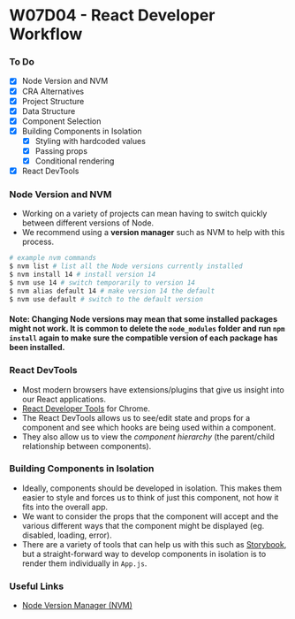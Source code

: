 # W07D04 - React Developer Workflow

### To Do
* [x] Node Version and NVM
* [x] CRA Alternatives
* [x] Project Structure
* [x] Data Structure
* [x] Component Selection
* [x] Building Components in Isolation
  * [x] Styling with hardcoded values
  * [x] Passing props
  * [x] Conditional rendering
* [x] React DevTools

### Node Version and NVM
* Working on a variety of projects can mean having to switch quickly between different versions of Node.
* We recommend using a **version manager** such as NVM to help with this process.

```bash
# example nvm commands
$ nvm list # list all the Node versions currently installed
$ nvm install 14 # install version 14
$ nvm use 14 # switch temporarily to version 14
$ nvm alias default 14 # make version 14 the default
$ nvm use default # switch to the default version
```

#### Note: Changing Node versions may mean that some installed packages might not work. It is common to delete the `node_modules` folder and run `npm install` again to make sure the compatible version of each package has been installed.

### React DevTools
* Most modern browsers have extensions/plugins that give us insight into our React applications.
* [React Developer Tools](https://chrome.google.com/webstore/detail/react-developer-tools/fmkadmapgofadopljbjfkapdkoienihi) for Chrome.
* The React DevTools allows us to see/edit state and props for a component and see which hooks are being used within a component.
* They also allow us to view the _component hierarchy_ (the parent/child relationship between components).

### Building Components in Isolation
* Ideally, components should be developed in isolation. This makes them easier to style and forces us to think of just this component, not how it fits into the overall app.
* We want to consider the props that the component will accept and the various different ways that the component might be displayed (eg. disabled, loading, error).
* There are a variety of tools that can help us with this such as [Storybook](https://storybook.js.org/), but a straight-forward way to develop components in isolation is to render them individually in `App.js`.

### Useful Links
* [Node Version Manager (NVM)](https://github.com/nvm-sh/nvm)
